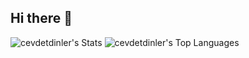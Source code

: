 ## Hi there 👋

![cevdetdinler's Stats](https://github-readme-stats.vercel.app/api?username=cevdetdinler&theme=vue-dark&show_icons=true&hide_border=true&count_private=true)
![cevdetdinler's Top Languages](https://github-readme-stats.vercel.app/api/top-langs/?username=cevdetdinler&theme=vue-dark&show_icons=true&hide_border=true&layout=compact)
<!--
**cevdetdinler/cevdetdinler** is a ✨ _special_ ✨ repository because its `README.md` (this file) appears on your GitHub profile.

Here are some ideas to get you started:

- 🔭 I’m currently working on ...
- 🌱 I’m currently learning ...
- 👯 I’m looking to collaborate on ...
- 🤔 I’m looking for help with ...
- 💬 Ask me about ...
- 📫 How to reach me: ...
- 😄 Pronouns: ...
- ⚡ Fun fact: ...
-->
